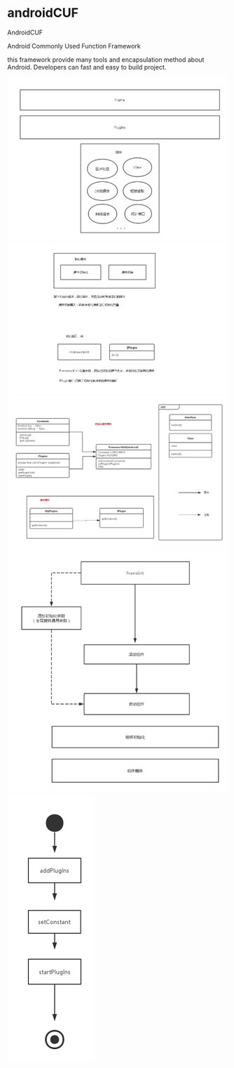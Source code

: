# androidCUF
AndroidCUF

Android Commonly Used Function Framework

this framework provide many tools and encapsulation method about Android.
Developers can fast and easy to build project.

 ![image](https://github.com/paipianwang/androidCUF/blob/master/image/frame.png)
  ![image](https://github.com/paipianwang/androidCUF/blob/master/image/modular.png)
   ![image](https://github.com/paipianwang/androidCUF/blob/master/image/classdiagram.png)
    ![image](https://github.com/paipianwang/androidCUF/blob/master/image/build.png)
     ![image](https://github.com/paipianwang/androidCUF/blob/master/image/init.png)

